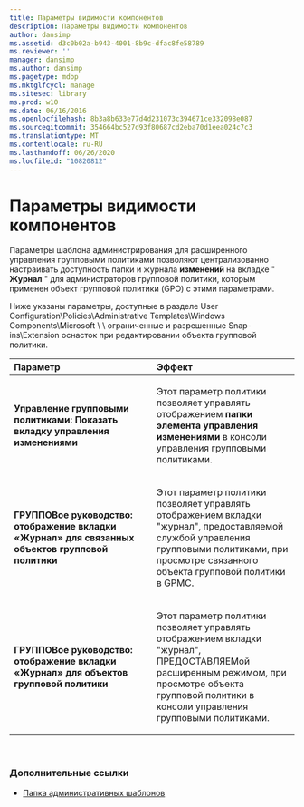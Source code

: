 ```yaml
---
title: Параметры видимости компонентов
description: Параметры видимости компонентов
author: dansimp
ms.assetid: d3c0b02a-b943-4001-8b9c-dfac8fe58789
ms.reviewer: ''
manager: dansimp
ms.author: dansimp
ms.pagetype: mdop
ms.mktglfcycl: manage
ms.sitesec: library
ms.prod: w10
ms.date: 06/16/2016
ms.openlocfilehash: 8b3a8b633e77d4d231073c394671ce332098e087
ms.sourcegitcommit: 354664bc527d93f80687cd2eba70d1eea024c7c3
ms.translationtype: MT
ms.contentlocale: ru-RU
ms.lasthandoff: 06/26/2020
ms.locfileid: "10820812"
---
```

# Параметры видимости компонентов


Параметры шаблона администрирования для расширенного управления групповыми политиками позволяют централизованно настраивать доступность папки и журнала **изменений** на вкладке " **Журнал** " для администраторов групповой политики, которым применен объект групповой политики (GPO) с этими параметрами.

Ниже указаны параметры, доступные в разделе User Configuration\\Policies\\Administrative Templates\\Windows Components\\Microsoft \ \ ограниченные и разрешенные Snap-ins\\Extension оснасток при редактировании объекта групповой политики.

<table>
<colgroup>
<col width="50%" />
<col width="50%" />
</colgroup>
<thead>
<tr class="header">
<th align="left">Параметр</th>
<th align="left">Эффект</th>
</tr>
</thead>
<tbody>
<tr class="odd">
<td align="left"><p><strong>Управление групповыми политиками: Показать вкладку управления изменениями</strong></p></td>
<td align="left"><p>Этот параметр политики позволяет управлять отображением <strong> папки элемента управления изменениями </strong> в консоли управления групповыми политиками.</p></td>
</tr>
<tr class="even">
<td align="left"><p><strong>ГРУППОВое руководство: отображение вкладки «Журнал» для связанных объектов групповой политики</strong></p></td>
<td align="left"><p>Этот параметр политики позволяет управлять отображением <strong> </strong> вкладки "журнал", предоставляемой службой управления групповыми политиками, при просмотре связанного объекта групповой политики в GPMC.</p></td>
</tr>
<tr class="odd">
<td align="left"><p><strong>ГРУППОВое руководство: отображение вкладки «Журнал» для объектов групповой политики</strong></p></td>
<td align="left"><p>Этот параметр политики позволяет управлять отображением <strong> </strong> вкладки "журнал", ПРЕДОСТАВЛЯЕМой расширенным режимом, при просмотре объекта групповой политики в консоли управления групповыми политиками.</p></td>
</tr>
</tbody>
</table>

 

### Дополнительные ссылки

-   [Папка административных шаблонов](administrative-templates-folder-agpm40.md)

 

 





